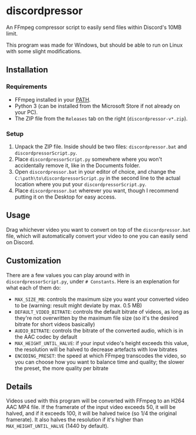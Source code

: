 # discordpressor

An FFmpeg compressor script to easily send files within Discord's 10MB limit.

This program was made for Windows, but should be able to run on Linux with some slight modifications.

## Installation

### Requirements

- FFmpeg installed in your [PATH](https://github.com/aaatipamula/ffmpeg-install?tab=readme-ov-file#ffmpeg-windows-install).
- Python 3 (can be installed from the Microsoft Store if not already on your PC).
- The ZIP file from the `Releases` tab on the right (`discordpressor-v*.zip`).

### Setup

1. Unpack the ZIP file. Inside should be two files: `discordpressor.bat` and `discordpressorScript.py`.
2. Place `discordpressorScript.py` somewhere where you won't accidentally remove it, like in the Documents folder.
3. Open `discordpressor.bat` in your editor of choice, and change the `C:\path\to\discordpressorScript.py` in the second line to the actual location where you put your `discordpressorScript.py`.
4. Place `discordpressor.bat` wherever you want, though I recommend putting it on the Desktop for easy access.

## Usage

Drag whichever video you want to convert on top of the `discordpressor.bat` file, which will automatically convert your video to one you can easily send on Discord.

## Customization

There are a few values you can play around with in `discordpressorScript.py`, under `# Constants`. Here is an explenation for what each of them do:

- `MAX_SIZE_MB`: controls the maximum size you want your converted video to be (warning: result might deviate by max. 0.5 MB)
- `DEFAULT_VIDEO_BITRATE`: controls the default bitrate of videos, as long as they're not overwritten by the maximum file size (so it's the desired bitrate for short videos basically)
- `AUDIO_BITRATE`: controls the bitrate of the converted audio, which is in the AAC codec by default
- `MAX_HEIGHT_UNTIL_HALVE`: if your input video's height exceeds this value, the resolution will be halved to decrease artefacts with low bitrates
- `ENCODING_PRESET`: the speed at which FFmpeg transcodes the video, so you can choose how you want to balance time and quality; the slower the preset, the more quality per bitrate

## Details

Videos used with this program will be converted with FFmpeg to an H264 AAC MP4 file. If the framerate of the input video exceeds 50, it will be halved, and if it exceeds 100, it will be halved twice (so 1/4 the original framerate). It also halves the resolution if it's higher than `MAX_HEIGHT_UNTIL_HALVE` (1440 by default).

